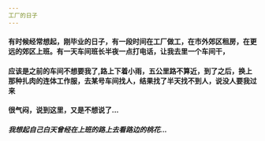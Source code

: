```yaml
---
工厂的日子
---
```

#### 有时候经常想起，刚毕业的日子，有一段时间在工厂做工，在市外郊区租房，在更远的郊区上班。有一天车间班长半夜一点打电话，让我去里一个车间干，
#### 应该是之前的车间不想要我了,路上下着小雨，五公里路不算近，到了之后，换上那种扎肉的连体工作服，去某号车间找人，结果找了半天找不到人，说没人要我过来
#### 很气闷，说到这里，又是不想说了... 
##### 我想起自己白天曾经在上班的路上去看路边的桃花...
